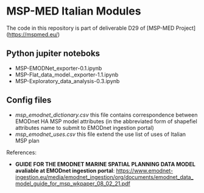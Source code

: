 
# MSP-MED Italian Modules



The code in this repository is part of deliverable D29 of [MSP-MED Project] (https://mspmed.eu/) 

## Python jupiter noteboks

- MSP-EMODNet_exporter-0.1.ipynb
- MSP-Flat_data_model._exporter-1.1.ipynb
- MSP-Exploratory_data_analysis-0.3.ipynb

## Config files

- *msp_emodnet_dictionary.csv* this file contains correspondence between EMODnet HA MSP model attributes (in the abbreviated form of shapefiel attributes name to submit to EMODnet ingestion portal) 
- *msp_emodnet_uses.csv* this file extend the use list of uses of Italian MSP plan

References:
- **GUIDE FOR THE EMODNET MARINE SPATIAL PLANNING DATA MODEL avaliable at EMODnet ingestion portal**: https://www.emodnet-ingestion.eu/media/emodnet_ingestion/org/documents/emodnet_data_model_guide_for_msp_wkpaper_08_02_21.pdf
